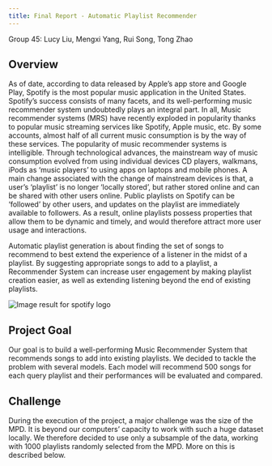 ```yaml
---
title: Final Report - Automatic Playlist Recommender
---
```


Group 45: Lucy Liu, Mengxi Yang, Rui Song, Tong Zhao

## Overview

As of date, according to data released by Apple’s app store and Google Play, Spotify is the most popular music application in the United States. Spotify’s success consists of many facets, and its well-performing music recommender system undoubtedly plays an integral part. In all, Music recommender systems (MRS) have recently exploded in popularity thanks to popular music streaming services like Spotify, Apple music, etc. By some accounts, almost half of all current music consumption is by the way of these services. The popularity of music recommender systems is intelligible. Through technological advances, the mainstream way of music consumption evolved from using individual devices CD players, walkmans, iPods as ‘music players’ to using apps on laptops and mobile phones. A main change associated with the change of mainstream devices is that, a user’s ‘playlist’ is no longer ‘locally stored’, but rather stored online and can be shared with other users online. Public playlists on Spotify can be ‘followed’ by other users, and updates on the playlist are immediately available to followers.  As a result, online playlists possess properties that allow them to be dynamic and timely, and would therefore attract more user usage and interactions.

Automatic playlist generation is about finding the set of songs to recommend to best extend the experience of a listener in the midst of a playlist. By suggesting appropriate songs to add to a playlist, a Recommender System can increase user engagement by making playlist creation easier, as well as extending listening beyond the end of existing playlists.

![Image result for spotify logo](https://developer.spotify.com/assets/branding-guidelines/logo@2x.png)

## Project Goal

Our goal is to build a well-performing Music Recommender System that recommends songs to add into existing playlists. We decided to tackle the problem with several models. Each model will recommend 500 songs for each query playlist and their performances will be evaluated and compared. 

## Challenge

During the execution of the project, a major challenge was the size of the MPD. It is beyond our computers’ capacity to work with such a huge dataset locally. We therefore decided to use only a subsample of the data, working with 1000 playlists randomly selected from the MPD. More on this is described below. 
